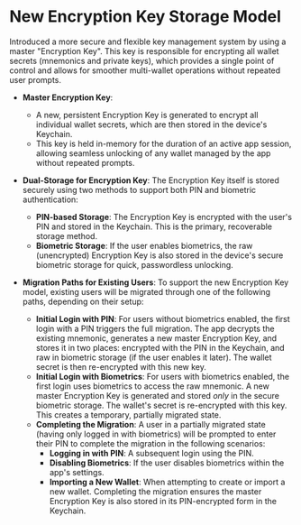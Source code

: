 # New Encryption Key Storage Model

Introduced a more secure and flexible key management system by using a master "Encryption Key". This key is responsible for encrypting all wallet secrets (mnemonics and private keys), which provides a single point of control and allows for smoother multi-wallet operations without repeated user prompts.

- **Master Encryption Key**:

  - A new, persistent Encryption Key is generated to encrypt all individual wallet secrets, which are then stored in the device's Keychain.
  - This key is held in-memory for the duration of an active app session, allowing seamless unlocking of any wallet managed by the app without repeated prompts.

- **Dual-Storage for Encryption Key**: The Encryption Key itself is stored securely using two methods to support both PIN and biometric authentication:

  - **PIN-based Storage**: The Encryption Key is encrypted with the user's PIN and stored in the Keychain. This is the primary, recoverable storage method.
  - **Biometric Storage**: If the user enables biometrics, the raw (unencrypted) Encryption Key is also stored in the device's secure biometric storage for quick, passwordless unlocking.

- **Migration Paths for Existing Users**: To support the new Encryption Key model, existing users will be migrated through one of the following paths, depending on their setup:
  - **Initial Login with PIN**: For users without biometrics enabled, the first login with a PIN triggers the full migration. The app decrypts the existing mnemonic, generates a new master Encryption Key, and stores it in two places: encrypted with the PIN in the Keychain, and raw in biometric storage (if the user enables it later). The wallet secret is then re-encrypted with this new key.
  - **Initial Login with Biometrics**: For users with biometrics enabled, the first login uses biometrics to access the raw mnemonic. A new master Encryption Key is generated and stored _only_ in the secure biometric storage. The wallet's secret is re-encrypted with this key. This creates a temporary, partially migrated state.
  - **Completing the Migration**: A user in a partially migrated state (having only logged in with biometrics) will be prompted to enter their PIN to complete the migration in the following scenarios:
    - **Logging in with PIN**: A subsequent login using the PIN.
    - **Disabling Biometrics**: If the user disables biometrics within the app's settings.
    - **Importing a New Wallet**: When attempting to create or import a new wallet.
      Completing the migration ensures the master Encryption Key is also stored in its PIN-encrypted form in the Keychain.
